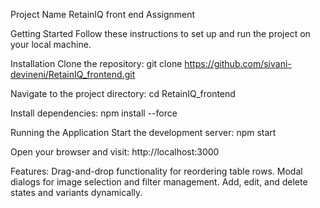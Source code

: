 Project Name
RetainIQ front end Assignment  

Getting Started
Follow these instructions to set up and run the project on your local machine.

Installation
Clone the repository:
git clone https://github.com/sivani-devineni/RetainIQ_frontend.git

Navigate to the project directory:
cd RetainIQ_frontend

Install dependencies:
npm install --force

Running the Application
Start the development server:
npm start

Open your browser and visit:
http://localhost:3000

Features:
Drag-and-drop functionality for reordering table rows.
Modal dialogs for image selection and filter management.
Add, edit, and delete states and variants dynamically.